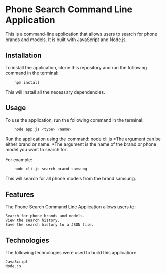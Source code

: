 # Phone Search Command Line Application

This is a command-line application that allows users to search for phone brands and models. It is built with JavaScript and Node.js.

## Installation

To install the application, clone this repository and run the following command in the terminal:

```bash
    npm install
```

This will install all the necessary dependencies.

## Usage

To use the application, run the following command in the terminal:

```bash
    node app.js <type> <name>
```

Run the application using the command: node cli.js <type> <name>
*The <type> argument can be either brand or name.
*The <name> argument is the name of the brand or phone model you want to search for.

For example:

```bash
    node cli.js search brand samsung
```

This will search for all phone models from the brand samsung.

## Features

The Phone Search Command Line Application allows users to:

    Search for phone brands and models.
    View the search history.
    Save the search history to a JSON file.

## Technologies

The following technologies were used to build this application:

    JavaScript
    Node.js
